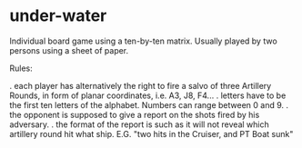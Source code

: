 # under-water
Individual board game using a ten-by-ten matrix. Usually played by two persons using a sheet of paper. 

Rules: 

. each player has alternatively the right to fire a salvo of three Artillery Rounds, in form of planar coordinates, i.e. A3, J8, F4... 
. letters have to be the first ten letters of the alphabet. Numbers can range between 0 and 9.
. the opponent is supposed to give a report on the shots fired by his adversary.
. the format of the report is such as it will not reveal which artillery round hit what ship. E.G. "two hits in the Cruiser, and PT Boat sunk"

